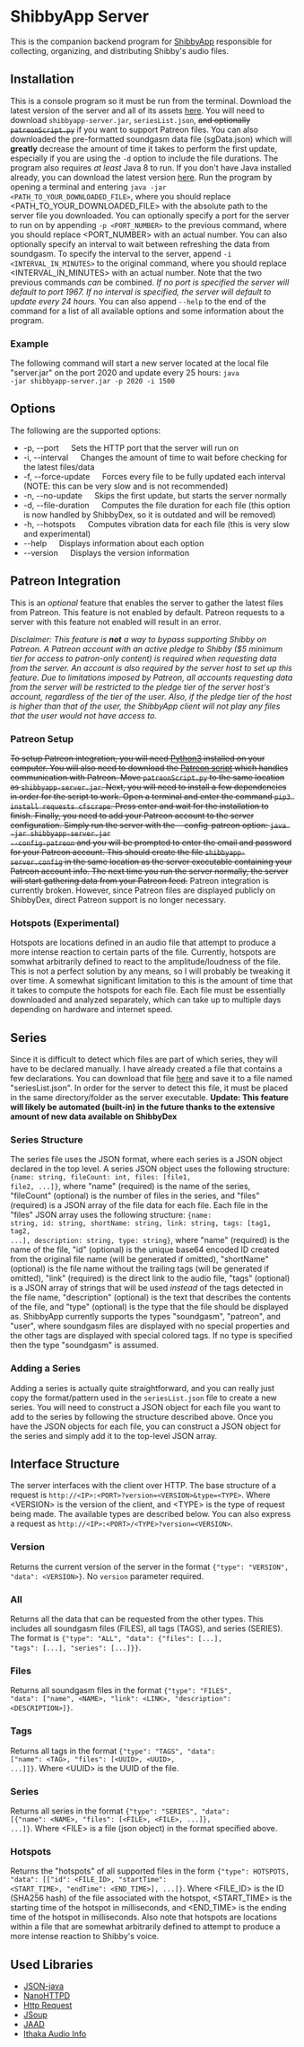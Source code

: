 # ShibbyApp Server
This is the companion backend program for [ShibbyApp](https://github.com/kraowx/shibbyapp) responsible for collecting, organizing, and distributing Shibby's audio files.

## Installation
This is a console program so it must be run from the terminal. Download the latest version of the server and all of its assets [here](https://github.com/kraowx/shibbyapp-server/releases/latest). You will need to download <code>shibbyapp-server.jar</code>, <code>seriesList.json</code>, <s>and optionally <code>patreonScript.py</code></s> if you want to support Patreon files. You can also downloaded the pre-formatted soundgasm data file (sgData.json) which will **greatly** decrease the amount of time it takes to perform the first update, especially if you are using the <code>-d</code> option to include the file durations. The program also requires *at least* Java 8 to run. If you don't have Java installed already, you can download the latest version [here](https://www.java.com/en/download/). Run the program by opening a terminal and entering <code>java -jar <PATH_TO_YOUR_DOWNLOADED_FILE></code>, where you should replace <PATH_TO_YOUR_DOWNLOADED_FILE> with the absolute path to the server file you downloaded. You can optionally specify a port for the server to run on by appending <code>-p <PORT_NUMBER></code> to the previous command, where you should replace <PORT_NUMBER> with an actual number. You can also optionally specify an interval to wait between refreshing the data from soundgasm. To specify the interval to the server, append <code>-i <INTERVAL_IN_MINUTES></code> to the original command, where you should replace <INTERVAL_IN_MINUTES> with an actual number. Note that the two previous commands *can* be combined. *If no port is specified the server will default to port 1967. If no interval is specified, the server will default to update every 24 hours.* You can also append <code>--help</code> to the end of the command for a list of all available options and some information about the program.

### Example
The following command will start a new server located at the local file "server.jar" on the port 2020 and update every 25 hours: <code>java -jar shibbyapp-server.jar -p 2020 -i 1500</code>

## Options
The following are the supported options:
- -p, --port &emsp; Sets the HTTP port that the server will run on
- -i, --interval &emsp; Changes the amount of time to wait before checking for the latest files/data
- -f, --force-update &emsp; Forces every file to be fully updated each interval (NOTE: this can be very slow and is not recommended)
- -n, --no-update &emsp; Skips the first update, but starts the server normally
- -d, --file-duration &emsp; Computes the file duration for each file (this option is now handled by ShibbyDex, so it is outdated and will be removed)
- -h, --hotspots &emsp; Computes vibration data for each file (this is very slow and experimental)
- --help &emsp; Displays information about each option
- --version &emsp; Displays the version information

## Patreon Integration
This is an *optional* feature that enables the server to gather the latest files from Patreon. This feature is not enabled by default. Patreon requests to a server with this feature not enabled will result in an error.

*Disclaimer: This feature is **not** a way to bypass supporting Shibby on Patreon. A Patreon account with an active pledge to Shibby ($5 minimum tier for access to patron-only content) is required when requesting data from the server. An account is also required by the server host to set up this feature. Due to limitations imposed by Patreon, all accounts requesting data from the server will be restricted to the pledge tier of the server host's account, regardless of the tier of the user. Also, if the pledge tier of the host is higher than that of the user, the ShibbyApp client will not play any files that the user would not have access to.*

### Patreon Setup
<s>To setup Patreon integration, you will need [Python3](https://www.python.org/downloads/) installed on your computer. You will also need to download the [Patreon script](https://github.com/kraowx/shibbyapp-server/releases/latest/download/patreonScript.py) which handles communication with Patreon. Move <code>patreonScript.py</code> to the same location as <code>shibbyapp-server.jar</code>. Next, you will need to install a few dependencies in order for the script to work. Open a terminal and enter the command <code>pip3 install requests cfscrape</code>. Press enter and wait for the installation to finish. Finally, you need to add your Patreon account to the server configuration. Simply run the server with the --config-patreon option: <code>java -jar shibbyapp-server.jar --config-patreon</code> and you will be prompted to enter the email and password for your Patreon account. This should create the file <code>shibbyapp-server.config</code> in the same location as the server executable containing your Patreon account info. The next time you run the server normally, the server will start gathering data from your Patreon feed.</s> Patreon integration is currently broken. However, since Patreon files are displayed publicly on ShibbyDex, direct Patreon support is no longer necessary.

### Hotspots (Experimental)
Hotspots are locations defined in an audio file that attempt to produce a more intense reaction to certain parts of the file. Currently, hotspots are somwhat arbitrarily defined to react to the amplitude/loudness of the file. This is not a perfect solution by any means, so I will probably be tweaking it over time. A somewhat significant limitation to this is the amount of time that it takes to compute the hotspots for each file. Each file must be essentially downloaded and analyzed separately, which can take up to multiple days depending on hardware and internet speed.

## Series
Since it is difficult to detect which files are part of which series, they will have to be declared manually. I have already created a file that contains a few declarations. You can download that file [here](https://raw.githubusercontent.com/kraowx/shibbyapp-server/master/seriesList.json) and save it to a file named "seriesList.json". In order for the server to detect this file, it must be placed in the same directory/folder as the server executable. **Update: This feature will likely be automated (built-in) in the future thanks to the extensive amount of new data available on ShibbyDex**

### Series Structure
The series file uses the JSON format, where each series is a JSON object declared in the top level. A series JSON object uses the following structure: <code>{name: string, fileCount: int, files: [file1, file2, ...]}</code>, where "name" (required) is the name of the series, "fileCount" (optional) is the number of files in the series, and "files" (required) is a JSON array of the file data for each file. Each file in the "files" JSON array uses the following structure: <code>{name: string, id: string, shortName: string, link: string, tags: [tag1, tag2, ...], description: string, type: string}</code>, where "name" (required) is the name of the file, "id" (optional) is the unique base64 encoded ID created from the original file name (will be generated if omitted), "shortName" (optional) is the file name without the trailing tags (will be generated if omitted), "link" (required) is the direct link to the audio file, "tags" (optional) is a JSON array of strings that will be used *instead* of the tags detected in the file name, "description" (optional) is the text that describes the contents of the file, and "type" (optional) is the type that the file should be displayed as. ShibbyApp currently supports the types "soundgasm", "patreon", and "user", where soundgasm files are displayed with no special properties and the other tags are displayed with special colored tags. If no type is specified then the type "soundgasm" is assumed.

### Adding a Series
Adding a series is actually quite straightforward, and you can really just copy the format/pattern used in the <code>seriesList.json</code> file to create a new series. You will need to construct a JSON object for each file you want to add to the series by following the structure described above. Once you have the JSON objects for each file, you can construct a JSON object for the series and simply add it to the top-level JSON array.

## Interface Structure
The server interfaces with the client over HTTP. The base structure of a request is <code>http://&lt;IP&gt;:&lt;PORT&gt;?version=&lt;VERSION&gt;&type=&lt;TYPE&gt;</code>. Where &lt;VERSION&gt; is the version of the client, and &lt;TYPE&gt; is the type of request being made. The available types are described below. You can also express a request as <code>http://&lt;IP&gt;:&lt;PORT&gt;/&lt;TYPE&gt;?version=&lt;VERSION&gt;</code>.

### Version
Returns the current version of the server in the format <code>{"type": "VERSION", "data": &lt;VERSION&gt;}</code>. No <code>version</code> parameter required.

### All
Returns all the data that can be requested from the other types. This includes all soundgasm files (FILES), all tags (TAGS), and series (SERIES). The format is <code>{"type": "ALL", "data": {"files": [...], "tags": [...], "series": [...]}}</code>.

### Files
Returns all soundgasm files in the format <code>{"type": "FILES", "data": ["name", &lt;NAME&gt;, "link": &lt;LINK&gt;, "description": &lt;DESCRIPTION&gt;]}</code>.

### Tags
Returns all tags in the format <code>{"type": "TAGS", "data": ["name": &lt;TAG&gt;, "files": [&lt;UUID&gt;, &lt;UUID&gt;, ...]]}</code>. Where &lt;UUID&gt; is the UUID of the file.

### Series
Returns all series in the format <code>{"type": "SERIES", "data": [{"name": &lt;NAME&gt;, "files": [&lt;FILE&gt;, &lt;FILE&gt;, ...]}, ...]}</code>. Where &lt;FILE&gt; is a file (json object) in the format specified above.

### Hotspots
Returns the "hotspots" of all supported files in the form <code>{"type": HOTSPOTS, "data": [["id": &lt;FILE\_ID&gt;, "startTime": &lt;START\_TIME&gt;, "endTime": &lt;END\_TIME&gt;], ...]}</code>. Where &lt;FILE\_ID&gt; is the ID (SHA256 hash) of the file associated with the hotspot, &lt;START\_TIME&gt; is the starting time of the hotspot in milliseconds, and &lt;END\_TIME&gt; is the ending time of the hotspot in milliseconds. Also note that hotspots are locations within a file that are somewhat arbitrarily defined to attempt to produce a more intense reaction to Shibby's voice.

## Used Libraries
- [JSON-java](https://github.com/stleary/JSON-java)
- [NanoHTTPD](https://github.com/NanoHttpd/nanohttpd)
- [Http Request](https://github.com/kevinsawicki/http-request)
- [JSoup](https://github.com/jhy/jsoup)
- [JAAD](http://jaadec.sourceforge.net)
- [Ithaka Audio Info](https://github.com/beckchr/ithaka-audioinfo)
